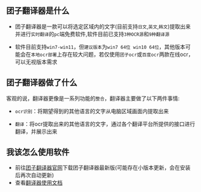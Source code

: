 ## 团子翻译器是什么
- 团子翻译器是一款可以将选定区域内的文字(目前支持`日文`,`英文`,`韩文`)提取出来并进行`实时翻译`的`pc`端免费软件,软件目前已支持`3种OCR源`和`9种翻译源`
  
- 软件目前支持`win7-win11`，但`建议版本`为`win7 64位 win10 64位`，其他版本可能会在`本地ocr部署`上存在较大问题，若仅使用`团子ocr`或`百度ocr`两款在线ocr，可以无视版本需求

## 团子翻译器做了什么
客观的说，翻译器更像是一系列功能的`整合`，翻译器主要做了以下两件事情:
- `ocr识别`：将期望得到的其他语言的文字从电脑区域画面内提取出来

- `翻译`：将ocr提取出来的其他语言的文字，通过各个翻译平台所提供的接口进行翻译，并展示出来

## 我该怎么使用软件
- 前往[团子翻译器官网](https://translator.dango.cloud)下载团子翻译器最新版(可能存在小版本更新，会在安装后再次自动更新)
- 查看[翻译器使用文档](/4.0/basic/start)


